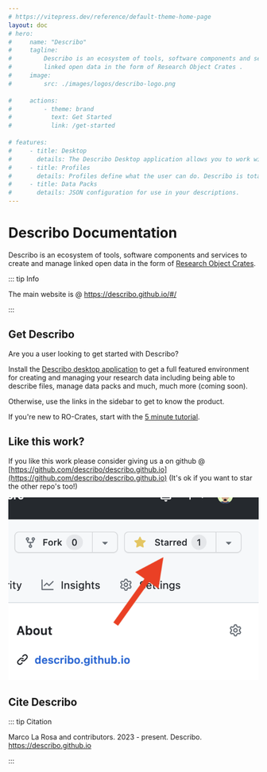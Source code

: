 ```yaml
---
# https://vitepress.dev/reference/default-theme-home-page
layout: doc
# hero:
#     name: "Describo"
#     tagline:
#         Describo is an ecosystem of tools, software components and services to create and manage
#         linked open data in the form of Research Object Crates .
#     image:
#         src: ./images/logos/describo-logo.png

#     actions:
#         - theme: brand
#           text: Get Started
#           link: /get-started

# features:
#     - title: Desktop
#       details: The Describo Desktop application allows you to work with and describe your data.
#     - title: Profiles
#       details: Profiles define what the user can do. Describo is totally configurable.
#     - title: Data Packs
#       details: JSON configuration for use in your descriptions.
---
```


# Describo Documentation

Describo is an ecosystem of tools, software components and services to create and manage linked open
data in the form of
[Research Object Crates](https://www.researchobject.org/ro-crate/specification.html).

::: tip Info

<div class="text-xl">
    The main website is @ <a href="https://describo.github.io/#/" target="_blank">https://describo.github.io/#/</a>
</div>

:::

## Get Describo

Are you a user looking to get started with Describo?

<div
    class="flex flex-row space-x-4 items-center bg-slate-100 p-8 text-slate-800 rounded-lg my-4"
>
    <div><i class="text-yellow-400 fa-2x fa-solid fa-circle-info"></i></div>
    <div>
        Install the <a href="https://describo.github.io/#/desktop" target="_blank">Describo desktop application</a>
        to get a full
        featured environment for creating and managing your research data including being able to describe
        files, manage data packs and much, much more (coming soon).
    </div>
</div>

Otherwise, use the links in the sidebar to get to know the product.

If you're new to RO-Crates, start with the [5 minute tutorial](/guide/five-minute-tutorial).

## Like this work?

If you like this work please consider giving us a
<i class="fa-solid fa-star text-yellow-400 fa-2x"></i> on github @
[https://github.com/describo/describo.github.io](https://github.com/describo/describo.github.io)
(It's ok if you want to star the other repo's too!)

<div class="flex justify-center">
    <img src="./images/describo-star-us.png" class="h-48"/>
</div>

## Cite Describo

::: tip Citation

Marco La Rosa and contributors. 2023 - present. Describo. https://describo.github.io

:::
